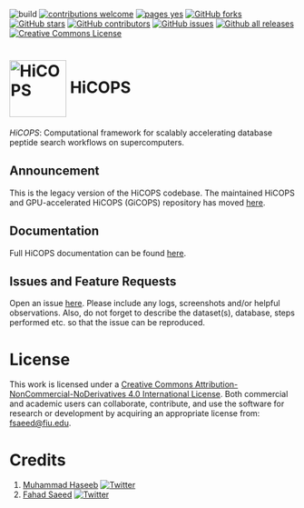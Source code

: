 ![build](https://github.com/hicops/hicops/workflows/build/badge.svg) [![contributions welcome](https://img.shields.io/badge/contributions-welcome-brightgreen.svg?style=flat)](https://github.com/hicops/hicops/blob/develop/README.md#contributing) [![pages yes](https://img.shields.io/badge/pages-yes-blue.svg)](https://hicops.github.io) [![GitHub forks](https://img.shields.io/github/forks/hicops/hicops.svg?style=social&label=Fork&maxAge=2592000)](https://GitHub.com/hicops/hicops/network/) [![GitHub stars](https://img.shields.io/github/stars/hicops/hicops.svg?style=social&label=Star&maxAge=2592000)](https://GitHub.com/hicops/hicops/stargazers/) [![GitHub contributors](https://img.shields.io/github/contributors/hicops/hicops.svg)](https://GitHub.com/hicops/hicops/graphs/contributors/) [![GitHub issues](https://img.shields.io/github/issues/hicops/hicops.svg)](https://GitHub.com/hicops/hicops/issues/) [![Github all releases](https://img.shields.io/github/downloads/hicops/hicops/total.svg)](https://GitHub.com/hicops/hicops/releases/) <a rel="license" href="http://creativecommons.org/licenses/by-nc-nd/4.0/"><img alt="Creative Commons License" style="border-width:0" src="https://i.creativecommons.org/l/by-nc-nd/4.0/80x15.png" /></a>

# <img src="https://user-images.githubusercontent.com/14217455/97767279-84a86100-1af1-11eb-92db-52edf709cb1f.png" width="100" valign="middle" alt="HiCOPS"/> HiCOPS

*HiCOPS*: Computational framework for scalably accelerating database peptide search workflows on supercomputers.

## Announcement
This is the legacy version of the HiCOPS codebase. The maintained HiCOPS and GPU-accelerated HiCOPS (GiCOPS) repository has moved [here](https://github.com/pcdslab/hicops). 

## Documentation

Full HiCOPS documentation can be found [here](https://hicops.github.io).

## Issues and Feature Requests

Open an issue [here](https://github.com/hicops/hicops/issues). Please include any logs, screenshots and/or helpful observations. Also, do not forget to describe the dataset(s), database, steps performed etc. so that the issue can be reproduced.

  
# License
This work is licensed under a <a rel="license" href="http://creativecommons.org/licenses/by-nc-nd/4.0/">Creative Commons Attribution-NonCommercial-NoDerivatives 4.0 International License</a>. Both commercial and academic users can collaborate, contribute, and use the software for research or development by acquiring an appropriate license from: fsaeed@fiu.edu.


# Credits

1. [Muhammad Haseeb](https://sites.google.com/fiu.edu/muhammadhaseeb) [![Twitter](https://flat.badgen.net/twitter/follow/iHaseebM?icon=twitter)](https://twitter.com/iHaseebM)
2. [Fahad Saeed](https://prof-s.github.io) [![Twitter](https://flat.badgen.net/twitter/follow/Prof_FahadSaeed?icon=twitter)](https://twitter.com/Prof_FahadSaeed)
